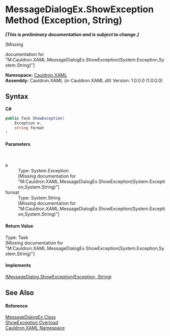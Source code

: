 # MessageDialogEx.ShowException Method (Exception, String)
 _**\[This is preliminary documentation and is subject to change.\]**_

\[Missing <summary> documentation for "M:Cauldron.XAML.MessageDialogEx.ShowException(System.Exception,System.String)"\]

**Namespace:**&nbsp;<a href="N_Cauldron_XAML">Cauldron.XAML</a><br />**Assembly:**&nbsp;Cauldron.XAML (in Cauldron.XAML.dll) Version: 1.0.0.0 (1.0.0.0)

## Syntax

**C#**<br />
``` C#
public Task ShowException(
	Exception e,
	string format
)
```


#### Parameters
&nbsp;<dl><dt>e</dt><dd>Type: System.Exception<br />\[Missing <param name="e"/> documentation for "M:Cauldron.XAML.MessageDialogEx.ShowException(System.Exception,System.String)"\]</dd><dt>format</dt><dd>Type: System.String<br />\[Missing <param name="format"/> documentation for "M:Cauldron.XAML.MessageDialogEx.ShowException(System.Exception,System.String)"\]</dd></dl>

#### Return Value
Type: Task<br />\[Missing <returns> documentation for "M:Cauldron.XAML.MessageDialogEx.ShowException(System.Exception,System.String)"\]

#### Implements
<a href="M_Cauldron_XAML_IMessageDialog_ShowException_1">IMessageDialog.ShowException(Exception, String)</a><br />

## See Also


#### Reference
<a href="T_Cauldron_XAML_MessageDialogEx">MessageDialogEx Class</a><br /><a href="Overload_Cauldron_XAML_MessageDialogEx_ShowException">ShowException Overload</a><br /><a href="N_Cauldron_XAML">Cauldron.XAML Namespace</a><br />
